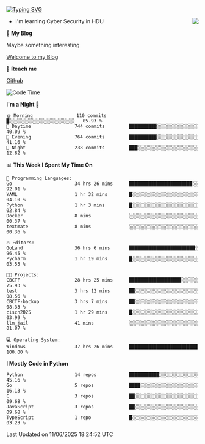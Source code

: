 [![Typing SVG](https://readme-typing-svg.herokuapp.com?font=Fira+Code&pause=1000&random=false&width=450&height=60&lines=Hello+%F0%9F%91%8B%F0%9F%8F%BB;I'm+JBNRZ)](https://git.io/typing-svg)

<a href="#">
  <img align="right" src="https://github-readme-stats.vercel.app/api?username=JBNRZ&show_icons=true&bg_color=15,f2f7fd,E0EAFC" />
</a>

- I'm learning Cyber Security in HDU

 **🌱 My Blog**

Maybe something interesting

[Welcome to my Blog](https://jbnrz.com.cn/)

 **💬 Reach me** 

[Github](https://github.com/JBNRZ)


<!--START_SECTION:waka-->
![Code Time](http://img.shields.io/badge/Code%20Time-1%2C251%20hrs%2054%20mins-blue)

**I'm a Night 🦉** 

```text
🌞 Morning                110 commits         █░░░░░░░░░░░░░░░░░░░░░░░░   05.93 % 
🌆 Daytime                744 commits         ██████████░░░░░░░░░░░░░░░   40.09 % 
🌃 Evening                764 commits         ██████████░░░░░░░░░░░░░░░   41.16 % 
🌙 Night                  238 commits         ███░░░░░░░░░░░░░░░░░░░░░░   12.82 % 
```


📊 **This Week I Spent My Time On** 

```text
💬 Programming Languages: 
Go                       34 hrs 26 mins      ███████████████████████░░   92.01 % 
YAML                     1 hr 32 mins        █░░░░░░░░░░░░░░░░░░░░░░░░   04.10 % 
Python                   1 hr 3 mins         █░░░░░░░░░░░░░░░░░░░░░░░░   02.84 % 
Docker                   8 mins              ░░░░░░░░░░░░░░░░░░░░░░░░░   00.37 % 
textmate                 8 mins              ░░░░░░░░░░░░░░░░░░░░░░░░░   00.36 % 

🔥 Editors: 
GoLand                   36 hrs 6 mins       ████████████████████████░   96.45 % 
Pycharm                  1 hr 19 mins        █░░░░░░░░░░░░░░░░░░░░░░░░   03.55 % 

🐱‍💻 Projects: 
CBCTF                    28 hrs 25 mins      ███████████████████░░░░░░   75.93 % 
test                     3 hrs 12 mins       ██░░░░░░░░░░░░░░░░░░░░░░░   08.56 % 
CBCTF-backup             3 hrs 7 mins        ██░░░░░░░░░░░░░░░░░░░░░░░   08.33 % 
ciscn2025                1 hr 29 mins        █░░░░░░░░░░░░░░░░░░░░░░░░   03.99 % 
llm_jail                 41 mins             ░░░░░░░░░░░░░░░░░░░░░░░░░   01.87 % 

💻 Operating System: 
Windows                  37 hrs 26 mins      █████████████████████████   100.00 % 
```

**I Mostly Code in Python** 

```text
Python                   14 repos            ███████████░░░░░░░░░░░░░░   45.16 % 
Go                       5 repos             ████░░░░░░░░░░░░░░░░░░░░░   16.13 % 
C                        3 repos             ██░░░░░░░░░░░░░░░░░░░░░░░   09.68 % 
JavaScript               3 repos             ██░░░░░░░░░░░░░░░░░░░░░░░   09.68 % 
TypeScript               1 repo              █░░░░░░░░░░░░░░░░░░░░░░░░   03.23 % 
```




 Last Updated on 11/06/2025 18:24:52 UTC
<!--END_SECTION:waka-->
